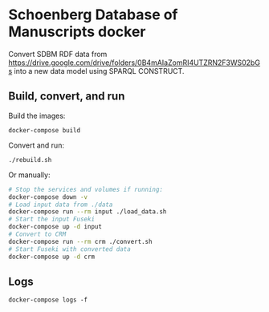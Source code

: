 # Schoenberg Database of Manuscripts docker

Convert SDBM RDF data from https://drive.google.com/drive/folders/0B4mAIaZomRI4UTZRN2F3WS02bGs into a new data model using SPARQL CONSTRUCT.

## Build, convert, and run

Build the images:

`docker-compose build`

Convert and run:

`./rebuild.sh`

Or manually:

```bash
# Stop the services and volumes if running:
docker-compose down -v
# Load input data from ./data
docker-compose run --rm input ./load_data.sh
# Start the input Fuseki
docker-compose up -d input
# Convert to CRM
docker-compose run --rm crm ./convert.sh
# Start Fuseki with converted data
docker-compose up -d crm
```

## Logs

`docker-compose logs -f`
